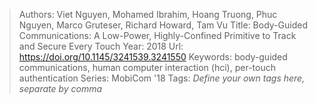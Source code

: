 > Authors: Viet Nguyen, Mohamed Ibrahim, Hoang Truong, Phuc Nguyen, Marco Gruteser, Richard Howard, Tam Vu
> Title: Body-Guided Communications: A Low-Power, Highly-Confined Primitive to Track and Secure Every Touch
> Year: 2018
> Url: https://doi.org/10.1145/3241539.3241550
> Keywords: body-guided communications, human computer interaction (hci), per-touch authentication
> Series: MobiCom '18
> Tags: *Define your own tags here, separate by comma*